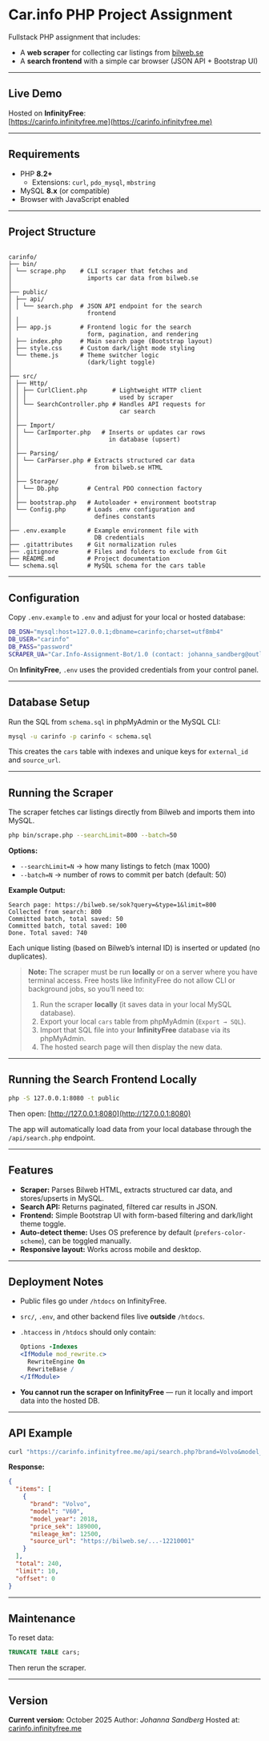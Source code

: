 # Car.info PHP Project Assignment

Fullstack PHP assignment that includes:
* A **web scraper** for collecting car listings from [bilweb.se](https://bilweb.se)
* A **search frontend** with a simple car browser (JSON API + Bootstrap UI)

---

## Live Demo

Hosted on **InfinityFree**:  
[https://carinfo.infinityfree.me](https://carinfo.infinityfree.me)

---

## Requirements

- PHP **8.2+**
  - Extensions: `curl`, `pdo_mysql`, `mbstring`
- MySQL **8.x** (or compatible)
- Browser with JavaScript enabled

---

## Project Structure

```

carinfo/
├── bin/
│ └── scrape.php    # CLI scraper that fetches and 
│                     imports car data from bilweb.se
│
├── public/
│ ├── api/
│ │ └── search.php  # JSON API endpoint for the search
│                     frontend
│ │
│ ├── app.js        # Frontend logic for the search 
│                     form, pagination, and rendering
│ ├── index.php     # Main search page (Bootstrap layout)
│ ├── style.css     # Custom dark/light mode styling
│ └── theme.js      # Theme switcher logic 
│                     (dark/light toggle)
│
├── src/
│ ├── Http/
│ │ ├── CurlClient.php       # Lightweight HTTP client 
│ │ │                          used by scraper
│ │ └── SearchController.php # Handles API requests for 
│ │                            car search
│ │
│ ├── Import/
│ │ └── CarImporter.php   # Inserts or updates car rows 
│ │                         in database (upsert)
│ │
│ ├── Parsing/
│ │ └── CarParser.php # Extracts structured car data 
│ │                     from bilweb.se HTML
│ │
│ ├── Storage/
│ │ └── Db.php        # Central PDO connection factory
│ │
│ ├── bootstrap.php   # Autoloader + environment bootstrap
│ └── Config.php      # Loads .env configuration and 
│                       defines constants
│
├── .env.example      # Example environment file with 
│                       DB credentials
├── .gitattributes    # Git normalization rules
├── .gitignore        # Files and folders to exclude from Git
├── README.md         # Project documentation
└── schema.sql        # MySQL schema for the cars table

````

---

## Configuration

Copy `.env.example` to `.env` and adjust for your local or hosted database:

```bash
DB_DSN="mysql:host=127.0.0.1;dbname=carinfo;charset=utf8mb4"
DB_USER="carinfo"
DB_PASS="password"
SCRAPER_UA="Car.Info-Assignment-Bot/1.0 (contact: johanna_sandberg@outlook.com)"
````

On **InfinityFree**, `.env` uses the provided credentials from your control panel.

---

## Database Setup

Run the SQL from `schema.sql` in phpMyAdmin or the MySQL CLI:

```bash
mysql -u carinfo -p carinfo < schema.sql
```

This creates the `cars` table with indexes and unique keys for `external_id` and `source_url`.

---

## Running the Scraper

The scraper fetches car listings directly from Bilweb and imports them into MySQL.

```bash
php bin/scrape.php --searchLimit=800 --batch=50
```

**Options:**

* `--searchLimit=N` → how many listings to fetch (max 1000)
* `--batch=N` → number of rows to commit per batch (default: 50)

**Example Output:**

```
Search page: https://bilweb.se/sok?query=&type=1&limit=800
Collected from search: 800
Committed batch, total saved: 50
Committed batch, total saved: 100
Done. Total saved: 740
```

Each unique listing (based on Bilweb’s internal ID) is inserted or updated (no duplicates).

> **Note:** The scraper must be run **locally** or on a server where you have terminal access.
> Free hosts like InfinityFree do not allow CLI or background jobs, so you’ll need to:
>
> 1. Run the scraper **locally** (it saves data in your local MySQL database).
> 2. Export your local `cars` table from phpMyAdmin (`Export → SQL`).
> 3. Import that SQL file into your **InfinityFree** database via its phpMyAdmin.
> 4. The hosted search page will then display the new data.
---

## Running the Search Frontend Locally

```bash
php -S 127.0.0.1:8080 -t public
```

Then open:
[http://127.0.0.1:8080](http://127.0.0.1:8080)

The app will automatically load data from your local database through the `/api/search.php` endpoint.

---

## Features

* **Scraper:** Parses Bilweb HTML, extracts structured car data, and stores/upserts in MySQL.
* **Search API:** Returns paginated, filtered car results in JSON.
* **Frontend:** Simple Bootstrap UI with form-based filtering and dark/light theme toggle.
* **Auto-detect theme:** Uses OS preference by default (`prefers-color-scheme`), can be toggled manually.
* **Responsive layout:** Works across mobile and desktop.

---

## Deployment Notes

* Public files go under `/htdocs` on InfinityFree.
* `src/`, `.env`, and other backend files live **outside** `/htdocs`.
* `.htaccess` in `/htdocs` should only contain:

  ```apache
  Options -Indexes
  <IfModule mod_rewrite.c>
    RewriteEngine On
    RewriteBase /
  </IfModule>
  ```
* **You cannot run the scraper on InfinityFree** — run it locally and import data into the hosted DB.
---

## API Example

```bash
curl "https://carinfo.infinityfree.me/api/search.php?brand=Volvo&model_year=2018&limit=10"
```

**Response:**

```json
{
  "items": [
    {
      "brand": "Volvo",
      "model": "V60",
      "model_year": 2018,
      "price_sek": 189000,
      "mileage_km": 12500,
      "source_url": "https://bilweb.se/...-12210001"
    }
  ],
  "total": 240,
  "limit": 10,
  "offset": 0
}
```

---

## Maintenance

To reset data:

```sql
TRUNCATE TABLE cars;
```

Then rerun the scraper.

---

## Version

**Current version:** October 2025
Author: *Johanna Sandberg*
Hosted at: [carinfo.infinityfree.me](https://carinfo.infinityfree.me)
